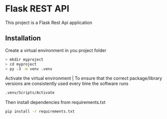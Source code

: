 # Flask REST API
This project is a Flask Rest Api application 

## Installation
  Create a virtual environment in you project folder
```bash
> mkdir myproject
> cd myproject
> py -3 -m venv .venv
```
Activate the virtual environment | To ensure that the correct package/library versions are consistently used every time the software runs
```bash
.venv/Scripts/Activate
```
Then install dependencies from requirements.txt
```bash
pip install -r requirements.txt
```
  
